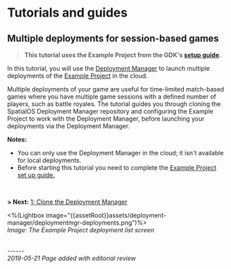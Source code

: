# Tutorials and guides
## Multiple deployments for session-based games
> **This tutorial uses the Example Project from the GDK's [setup guide]({{urlRoot}}/content/get-started/example-project/exampleproject-intro).**</br>


In this tutorial, you will use the [Deployment Manager](https://github.com/spatialos/deployment-manager) to launch multiple deployments of the [Example Project]({{urlRoot}}/content/get-started/example-project/exampleproject-intro) in the cloud.</br>

Multiple deployments of your game are useful for time-limited match-based games where you have multiple game sessions with a defined number of players, such as battle royales.  The tutorial guides you through cloning the SpatialOS Deployment Manager repository and configuring the Example Project to work with the Deployment Manager, before launching your deployments via the Deployment Manager.

**Notes:** 

* You can only use the Deployment Manager in the cloud; it isn't available for local deployments.
* Before starting this tutorial you need to complete the [Example Project set up guide.]({{urlRoot}}/content/get-started/example-project/exampleproject-intro) 
</br>

**> Next:** [1: Clone the Deployment Manager]({{urlRoot}}/content/tutorials/deployment-manager/tutorial-deploymentmgr-clone)


<%(Lightbox image="{{assetRoot}}assets/deployment-manager/deploymentmgr-deployments.png")%><br/>
_Image: The Example Project deployment list screen_<br/>


<br/>------<br/>
_2019-05-21 Page added with editorial review_
